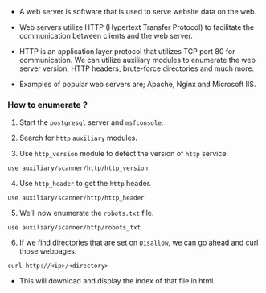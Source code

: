 
- A web server is software that is used to serve website data on the web.

- Web servers utilize HTTP (Hypertext Transfer Protocol) to facilitate the communication between clients and the web server.

- HTTP is an application layer protocol that utilizes TCP port 80 for communication. We can utilize auxiliary modules to enumerate the web server version, HTTP headers, brute-force directories and much more.

- Examples of popular web servers are; Apache, Nginx and Microsoft IIS.

### How to enumerate ?

1. Start the `postgresql` server and `msfconsole`.

2. Search for `http` `auxiliary` modules.

3. Use `http_version` module to detect the version of `http` service.
```
use auxiliary/scanner/http/http_version
```

4. Use `http_header` to get the `http` header.
```
use auxiliary/scanner/http/http_header
```

5. We'll now enumerate the `robots.txt` file.
```
use auxiliary/scanner/http/robots_txt
```

6. If we find directories that are set on `Disallow`, we can go ahead and curl those webpages.
```
curl http://<ip>/<directory>
```
- This will download and display the index of that file in html. 